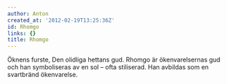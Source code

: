 ```yaml
---
author: Anton
created_at: '2012-02-19T13:25:36Z'
id: Rhomgo
links: {}
title: Rhomgo
---
```


Öknens furste, Den olidliga hettans gud. Rhomgo är ökenvarelsernas gud och han symboliseras av en
sol – ofta stiliserad. Han avbildas som en svartbränd ökenvarelse.
